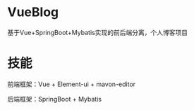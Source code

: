 # VueBlog
基于Vue+SpringBoot+Mybatis实现的前后端分离，个人博客项目

[//]: # (# 前言)

[//]: # (演示站：[http://m.asugar.cn/blogs]&#40;http://m.asugar.cn/blogs&#41; 账号：asuagr 密码：123456)

[//]: # ()
[//]: # (有什么问题可以来和我交流学习 Email：xiaoheikeji@vip.qq.com)

# 技能
前端框架：Vue + Element-ui + mavon-editor

后端框架：SpringBoot + Mybatis
